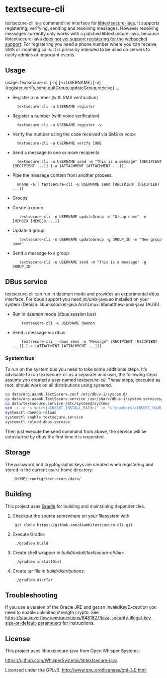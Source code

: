 # textsecure-cli

textsecure-cli is a commandline interface for [libtextsecure-java](https://github.com/WhisperSystems/libtextsecure-java). It supports registering, verifying, sending and receiving messages. However receiving messages currently only works with a patched libtextsecure-java, because libtextsecure-java [does not yet support registering for the websocket support](https://github.com/WhisperSystems/libtextsecure-java/pull/5). For registering you need a phone number where you can receive SMS or incoming calls.
It is primarily intended to be used on servers to notify admins of important events.

## Usage

usage: textsecure-cli [-h] [-u USERNAME] [-v] {register,verify,send,quitGroup,updateGroup,receive} ...

* Register a number (with SMS verification)

        textsecure-cli -u USERNAME register

* Register a number (with voice verification)

        textsecure-cli -u USERNAME register -v

* Verify the number using the code received via SMS or voice

        textsecure-cli -u USERNAME verify CODE

* Send a message to one or more recipients

        textsecure-cli -u USERNAME send -m "This is a message" [RECIPIENT [RECIPIENT ...]] [-a [ATTACHMENT [ATTACHMENT ...]]]

* Pipe the message content from another process.

        uname -a | textsecure-cli -u USERNAME send [RECIPIENT [RECIPIENT ...]]

* Groups

 * Create a group

          textsecure-cli -u USERNAME updateGroup -n "Group name" -m [MEMBER [MEMBER ...]]

 * Update a group

          textsecure-cli -u USERNAME updateGroup -g GROUP_ID -n "New group name"

 * Send a message to a group

          textsecure-cli -u USERNAME send -m "This is a message" -g GROUP_ID

## DBus service

textsecure-cli can run in daemon mode and provides an experimental dbus interface.
For dbus support you need jni/unix-java.so installed on your system (Debian: libunixsocket-java ArchLinux: libmatthew-unix-java (AUR)).

* Run in daemon mode (dbus session bus)

          textsecure-cli -u USERNAME daemon

* Send a message via dbus

          textsecure-cli --dbus send -m "Message" [RECIPIENT [RECIPIENT ...]] [-a [ATTACHMENT [ATTACHMENT ...]]]

### System bus

To run on the system bus you need to take some additional steps.
It’s advisable to run textsecure-cli as a separate unix user, the following steps assume you created a user named *textsecure-cli*.
These steps, executed as root, should work on all distributions using systemd.

```bash
cp data/org.asamk.TextSecure.conf /etc/dbus-1/system.d/
cp data/org.asamk.TextSecure.service /usr/share/dbus-1/system-services/
cp data/textsecure.service /etc/systemd/system/
sed -i -e "s|%dir%|<INSERT_INSTALL_PATH>|" -e "s|%number%|<INSERT_YOUR_NUMBER>|" /etc/systemd/system/textsecure.service
systemctl daemon-reload
systemctl enable textsecure.service
systemctl reload dbus.service
```

Then just execute the send command from above, the service will be autostarted by dbus the first time it is requested.

## Storage

The password and cryptographic keys are created when registering and stored in the current users home directory:

        $HOME/.config/textsecure/data/

## Building

This project uses [Gradle](http://gradle.org) for building and maintaining
dependencies.

1. Checkout the source somewhere on your filesystem with

        git clone https://github.com/AsamK/textsecure-cli.git

2. Execute Gradle:

        ./gradlew build

3. Create shell wrapper in *build/install/textsecure-cli/bin*:

        ./gradlew installDist

4. Create tar file in *build/distributions*:

        ./gradlew distTar

## Troubleshooting
If you use a version of the Oracle JRE and get an InvalidKeyException you need to enable unlimited strength crypto. See https://stackoverflow.com/questions/6481627/java-security-illegal-key-size-or-default-parameters for instructions.

## License

This project uses libtextsecure-java from Open Whisper Systems:

https://github.com/WhisperSystems/libtextsecure-java

Licensed under the GPLv3: http://www.gnu.org/licenses/gpl-3.0.html
